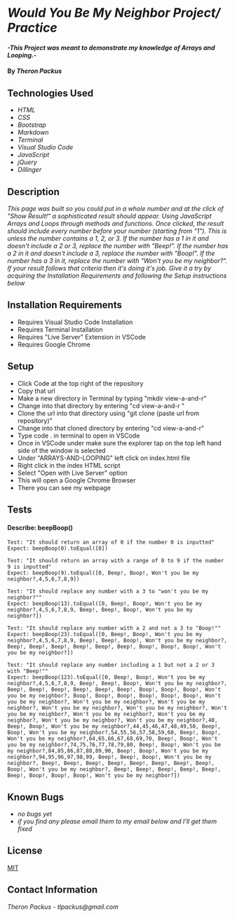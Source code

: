 # _Would You Be My Neighbor Project/ Practice_

#### _-This Project was meant to demonstrate my knowledge of Arrays and Looping.-_

#### By _**Theron Packus**_

## Technologies Used

* _HTML_
* _CSS_
* _Bootstrap_
* _Markdown_
* _Terminal_
* _Visual Studio Code_
* _JavaScript_
* _jQuery_
* _Dillinger_

## Description

_This page was built so you could put in a whole number and at the click of "Show Result!" a sophisticated result should appear. Using JavaScript Arrays and Loops through methods and functions. Once clicked, the result should include every number before your number (starting from "1"). This is unless the number contains a 1, 2, or 3. If the number has a 1 in it and doesn't include a 2 or 3, replace the number with "Beep!". If the number has a 2 in it and doesn't include a 3, replace the number with "Boop!". If the number has a 3 in it, replace the number with "Won't you be my neighbor?". If your result follows that criteria then it's doing it's job. Give it a try by acquiring the Installation Requirements and following the Setup instructions below_

## Installation Requirements
- Requires Visual Studio Code Installation
- Requires Terminal Installation
- Requires "Live Server" Extension in VSCode
- Requires Google Chrome

## Setup
- Click Code at the top right of the repository
- Copy that url
- Make a new directory in Terminal by typing "mkdir view-a-and-r"
- Change into that directory by entering "cd view-a-and-r "
- Clone the url into that directory using "git clone (paste url from repository)"
- Change into that cloned directory by entering "cd view-a-and-r"
- Type code . in terminal to open in VSCode
- Once in VSCode under make sure the explorer tap on the top left hand side of the window is selected
- Under "ARRAYS-AND-LOOPING" left click on index.html file
- Right click in the index HTML script
- Select "Open with Live Server" option
- This will open a Google Chrome Browser
- There you can see my webpage

## Tests
#### Describe: beepBoop()
```
Test: "It should return an array of 0 if the number 0 is inputted"
Expect: beepBoop(0).toEqual([0])

Test: "It should return an array with a range of 0 to 9 if the number 9 is inputted"
Expect: beepBoop(9).toEqual([0, Beep!, Boop!, Won't you be my neighbor?,4,5,6,7,8,9])

Test: "It should replace any number with a 3 to "won't you be my neighbor?""
Expect: beepBoop(13).toEqual([0, Beep!, Boop!, Won't you be my neighbor?,4,5,6,7,8,9, Beep!, Beep!, Boop!, Won't you be my neighbor?])

Test: "It should replace any number with a 2 and not a 3 to "Boop!""
Expect: beepBoop(23).toEqual([0, Beep!, Boop!, Won't you be my neighbor?,4,5,6,7,8,9, Beep!, Beep!, Boop!, Won't you be my neighbor?, Beep!, Beep!, Beep!, Beep!, Beep!, Beep!, Boop!, Boop!, Boop!, Won't you be my neighbor?])

Test: "It should replace any number including a 1 but not a 2 or 3 with "Beep!""
Expect: beepBoop(123).toEqual([0, Beep!, Boop!, Won't you be my neighbor?,4,5,6,7,8,9, Beep!, Beep!, Boop!, Won't you be my neighbor?, Beep!, Beep!, Beep!, Beep!, Beep!, Beep!, Boop!, Boop!, Boop!, Won't you be my neighbor?, Boop!, Boop!, Boop!, Boop!, Boop!, Boop!, Won't you be my neighbor?, Won't you be my neighbor?, Won't you be my neighbor?, Won't you be my neighbor?, Won't you be my neighbor?, Won't you be my neighbor?, Won't you be my neighbor?, Won't you be my neighbor?, Won't you be my neighbor?, Won't you be my neighbor?,40, Beep!, Boop!, Won't you be my neighbor?,44,45,46,47,48,49,50, Beep!, Boop!, Won't you be my neighbor?,54,55,56,57,58,59,60, Beep!, Boop!, Won't you be my neighbor?,64,65,66,67,68,69,70, Beep!, Boop!, Won't you be my neighbor?,74,75,76,77,78,79,80, Beep!, Boop!, Won't you be my neighbor?,84,85,86,87,88,89,90, Beep!, Boop!, Won't you be my neighbor?,94,95,96,97,98,99, Beep!, Beep!, Boop!, Won't you be my neighbor?, Beep!, Beep!, Beep!, Beep!, Beep!, Beep!, Beep!, Beep!, Boop!, Won't you be my neighbor?, Beep!, Beep!, Beep!, Beep!, Beep!, Beep!, Boop!, Boop!, Boop!, Won't you be my neighbor?])
```

## Known Bugs

* _no bugs yet_
* _if you find any please email them to my email below and I'll get them fixed_

## License

[MIT](LICENSE.txt)

## Contact Information

_Theron Packus - tlpackus@gmail.com_